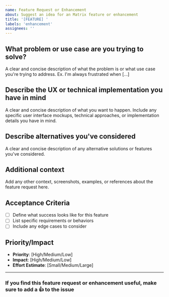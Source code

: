 ```yaml
---
name: Feature Request or Enhancement
about: Suggest an idea for an Matrix feature or enhancement
title: '[FEATURE] '
labels: 'enhancement'
assignees: ''
---
```


## What problem or use case are you trying to solve?

A clear and concise description of what the problem is or what use case you're trying to address. Ex. I'm always frustrated when [...]

## Describe the UX or technical implementation you have in mind

A clear and concise description of what you want to happen. Include any specific user interface mockups, technical approaches, or implementation details you have in mind.

## Describe alternatives you've considered

A clear and concise description of any alternative solutions or features you've considered.

## Additional context

Add any other context, screenshots, examples, or references about the feature request here.

## Acceptance Criteria

- [ ] Define what success looks like for this feature
- [ ] List specific requirements or behaviors
- [ ] Include any edge cases to consider

## Priority/Impact

- **Priority**: [High/Medium/Low]
- **Impact**: [High/Medium/Low]
- **Effort Estimate**: [Small/Medium/Large]

---

### If you find this feature request or enhancement useful, make sure to add a 👍 to the issue